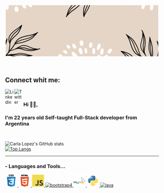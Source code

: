 <h1 align="center">
  <img src="https://github.com/carlalopxz/carlalopxz/blob/main/CALENDAR.gif" width="500px" align="center"/>
</h1>
<br/>
<h2>Connect whit me:</h2>
<a href="https://www.linkedin.com/in/carlalopez164/" target="_blank">
  <img align="left" alt="Linkedin" width="30px" src="https://cdn-icons-png.flaticon.com/512/174/174857.png"/>
</a>

<a href="https://www.twitter.com/CarlaLopezDev"  target="_blank">
  <img align="left" alt="Twitter" width="30px" src="https://i0.wp.com/hipertextual.com/wp-content/uploads/2012/06/twitter-bird-white-on-blue.jpg?fit=300%2C300&ssl=1" />
</a>

<br />

### Hi 🙋‍♂️,
### I'm 22 years old Self-taught Full-Stack developer from Argentina

<br />


![Carla Lopez's GitHub stats](https://github-readme-stats.vercel.app/api?username=carlalopxz&show_icons=true&theme=radical)
<br />
[![Top Langs](https://github-readme-stats.vercel.app/api/top-langs/?username=carlalopxz&count_private=true&show_icons=true&theme=tokyonight&layout=compact&langs_count=6&exclude_repo=JAGUARETE_KAA)](https://github.com/anuraghazra/github-readme-stats)
*************

### - Languages and Tools...

<p align="left">
  <a href="https://www.w3schools.com/css/" target="_blank"> 
    <img src="https://raw.githubusercontent.com/devicons/devicon/master/icons/css3/css3-original-wordmark.svg" alt="css3" width="40" height="40"/> </a> 
  <a href="https://www.w3.org/html/" target="_blank"> 
    <img src="https://raw.githubusercontent.com/devicons/devicon/master/icons/html5/html5-original-wordmark.svg" alt="html5" width="40" height="40"/> </a> 
  <a href="https://developer.mozilla.org/en-US/docs/Web/JavaScript" target="_blank"> 
    <img src="https://raw.githubusercontent.com/devicons/devicon/master/icons/javascript/javascript-original.svg" alt="javascript" width="40" height="40"/> </a> 
  <a href="https://www.w3schools.com/bootstrap4/" target="_blank"> 
    <img src="https://cdn.worldvectorlogo.com/logos/bootstrap-4.svg" alt="bootstrap4" width="40" height="40"/> </a>
  <a href="https://www.mysql.com/" target="_blank"> 
    <img src="https://raw.githubusercontent.com/devicons/devicon/master/icons/mysql/mysql-original-wordmark.svg" alt="mysql" width="40" height="40"/> </a> 
  <a href="https://www.python.org" target="_blank"> 
    <img src="https://raw.githubusercontent.com/devicons/devicon/master/icons/python/python-original.svg" alt="python" width="40" height="40"/> </a>  
  <a href="https://www.java.com/es/" target="_blank"> 
    <img src="https://cdn.icon-icons.com/icons2/2415/PNG/512/java_original_logo_icon_146458.png" alt="java" width="40" height="40"/> </a>  </p>
